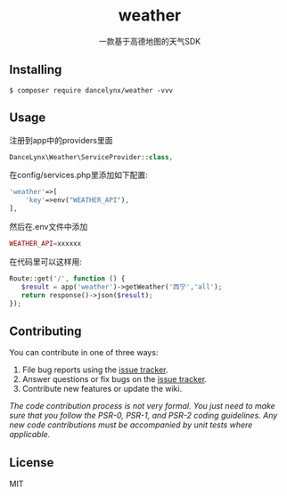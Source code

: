 <h1 align="center"> weather </h1>

<p align="center"> 一款基于高德地图的天气SDK</p>


## Installing

```shell
$ composer require dancelynx/weather -vvv
```

## Usage

注册到app中的providers里面
```php
DanceLynx\Weather\ServiceProvider::class,
```
在config/services.php里添加如下配置:
```php
'weather'=>[
	'key'=>env("WEATHER_API"),
],
```
然后在.env文件中添加
```php
WEATHER_API=xxxxxx
```
在代码里可以这样用:
```php
Route::get('/', function () {
   $result = app('weather')->getWeather('西宁','all');
   return response()->json($result);
});

```

## Contributing

You can contribute in one of three ways:

1. File bug reports using the [issue tracker](https://github.com/dancelynx/weather/issues).
2. Answer questions or fix bugs on the [issue tracker](https://github.com/dancelynx/weather/issues).
3. Contribute new features or update the wiki.

_The code contribution process is not very formal. You just need to make sure that you follow the PSR-0, PSR-1, and PSR-2 coding guidelines. Any new code contributions must be accompanied by unit tests where applicable._

## License

MIT
